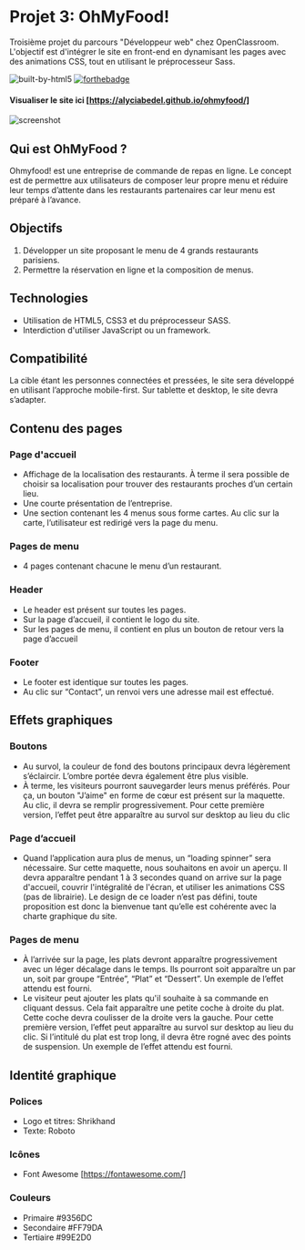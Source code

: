 # Projet 3: OhMyFood!
Troisième projet du parcours "Développeur web" chez OpenClassroom. L'objectif est d'intégrer le site en front-end en dynamisant les pages avec des animations CSS, tout en utilisant le préprocesseur Sass.

![built-by-html5](https://user-images.githubusercontent.com/98737248/217798647-f9eef6f0-d0d6-40bb-aa13-477b3bcff196.svg) [![forthebadge](https://forthebadge.com/images/badges/powered-by-coffee.svg)](https://forthebadge.com)

#### Visualiser le site ici [https://alyciabedel.github.io/ohmyfood/]

![screenshot](https://user-images.githubusercontent.com/98737248/201363460-4f94b6e7-ddb8-4d2d-ac4e-b8ab3afaf4cc.png)

## Qui est OhMyFood ?
Ohmyfood! est une entreprise de commande de repas en ligne. Le concept est de permettre aux utilisateurs de composer leur propre menu et réduire leur temps d’attente dans les restaurants partenaires car leur menu est préparé à l’avance. 

## Objectifs

1. Développer un site proposant le menu de 4 grands restaurants parisiens.
2. Permettre la réservation en ligne et la composition de menus.

## Technologies
- Utilisation de HTML5, CSS3 et du préprocesseur SASS. 
- Interdiction d'utiliser JavaScript ou un framework.

## Compatibilité
La cible étant les personnes connectées et pressées, le site sera développé en utilisant l’approche mobile-first. Sur tablette et desktop, le site devra s’adapter.

## Contenu des pages

### Page d'accueil
- Affichage de la localisation des restaurants. À terme il sera possible de choisir sa localisation pour trouver des restaurants proches d’un certain lieu.
- Une courte présentation de l’entreprise.
- Une section contenant les 4 menus sous forme cartes. Au clic sur la carte, l’utilisateur est redirigé vers la page du menu.

### Pages de menu
- 4 pages contenant chacune le menu d’un restaurant.

### Header
- Le header est présent sur toutes les pages.
- Sur la page d’accueil, il contient le logo du site.
- Sur les pages de menu, il contient en plus un bouton de retour vers la page d’accueil

### Footer
- Le footer est identique sur toutes les pages.
- Au clic sur “Contact”, un renvoi vers une adresse mail est effectué.

## Effets graphiques
### Boutons
- Au survol, la couleur de fond des boutons principaux devra légèrement s’éclaircir. L’ombre portée devra également être plus visible.
- À terme, les visiteurs pourront sauvegarder leurs menus préférés. Pour ça, un bouton "J’aime" en forme de cœur est présent sur la maquette. Au clic, il devra se remplir progressivement. Pour cette première version, l’effet peut être apparaître au survol sur desktop au lieu du clic

### Page d’accueil
- Quand l’application aura plus de menus, un “loading spinner” sera nécessaire. Sur cette maquette, nous souhaitons en avoir un aperçu. Il devra apparaître pendant 1 à 3 secondes quand on arrive sur la page d'accueil, couvrir l'intégralité de l'écran, et utiliser les animations CSS (pas de librairie). Le design de ce loader n’est pas défini, toute proposition est donc la bienvenue tant qu’elle est cohérente avec la charte graphique du site.

### Pages de menu
- À l’arrivée sur la page, les plats devront apparaître progressivement avec un léger décalage dans le temps. Ils pourront soit apparaître un par un, soit par groupe “Entrée”, “Plat” et “Dessert”. Un exemple de l’effet attendu est fourni.
- Le visiteur peut ajouter les plats qu'il souhaite à sa commande en cliquant dessus. Cela fait apparaître une petite coche à droite du plat. Cette coche devra coulisser de la droite vers la gauche. Pour cette première version, l’effet peut apparaître au survol sur desktop au lieu du clic. Si l’intitulé du plat est trop long, il devra être rogné avec des points de suspension. Un exemple de l’effet attendu est fourni.

## Identité graphique
### Polices
- Logo et titres: Shrikhand
- Texte: Roboto

### Icônes
- Font Awesome [https://fontawesome.com/]

### Couleurs
- Primaire #9356DC 
- Secondaire #FF79DA 
- Tertiaire #99E2D0

